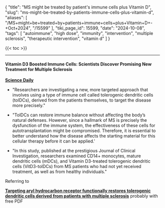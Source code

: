 {
    "title": "MS might be treated by patient's immune cells plus Vitamin D",
    "slug": "ms-might-be-treated-by-patients-immune-cells-plus-vitamin-d",
    "aliases": [
        "/MS+might+be+treated+by+patients+immune+cells+plus+Vitamin+D+-+Oct+2024",
        "/15599"
    ],
    "tiki_page_id": 15599,
    "date": "2024-10-08",
    "tags": [
        "autoimmune",
        "high dose",
        "immunity",
        "intervention",
        "multiple sclerosis",
        "therapeutic intervention",
        "vitamin d"
    ]
}


{{< toc >}}

---

#### Vitamin D3 Boosted Immune Cells: Scientists Discover Promising New Treatment for Multiple Sclerosis

 **[Science Daily](https://scitechdaily.com/vitamin-d3-boosted-immune-cells-scientists-discover-promising-new-treatment-for-multiple-sclerosis/)** 

* "Researchers are investigating a new, more targeted approach that involves using a type of immune cell called tolerogenic dendritic cells (tolDCs), derived from the patients themselves, to target the disease more precisely."

* "TolDCs can restore immune balance without affecting the body’s natural defenses. However, since a hallmark of MS is precisely the dysfunction of the immune system, the effectiveness of these cells for autotransplantation might be compromised. Therefore, it is essential to better understand how the disease affects the starting material for this cellular therapy before it can be applied.'

* "In this study, published at the prestigious Journal of Clinical Investigation, researchers examined CD14+ monocytes, mature dendritic cells (mDCs), and Vitamin D3-treated tolerogenic dendritic cells (VitD3-tolDCs) from MS patients who had not yet received treatment, as well as from healthy individuals."

Referring to

 **[Targeting aryl hydrocarbon receptor functionally restores tolerogenic dendritic cells derived from patients with multiple sclerosis](https://pubmed.ncbi.nlm.nih.gov/39287981/)**   probably with free PDF